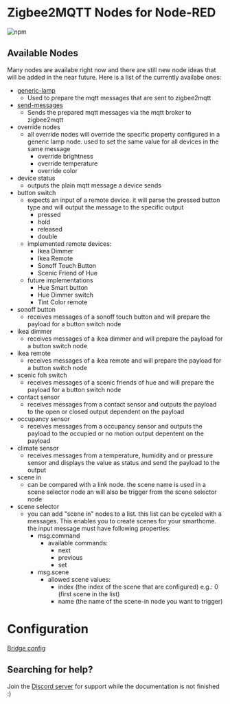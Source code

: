# Zigbee2MQTT Nodes for Node-RED

![npm](https://img.shields.io/npm/v/node-red-contrib-zigbee2mqtt-devices?style=for-the-badge)

## Available Nodes

Many nodes are availabe right now and there are still new node ideas that will be added in the near future. Here is a list of the currently availabe ones:

- [generic-lamp](docs/nodes/generic-lamp.md)
    - Used to prepare the mqtt messages that are sent to zigbee2mqtt
- [send-messages](docs/nodes/send-messages.md)
    - Sends the prepared mqtt messages via the mqtt broker to zigbee2mqtt
- override nodes
    - all override nodes will override the specific property configured in a generic lamp node. used to set the same value for all devices in the same message
        - override brightness
        - override temperature
        - override color
- device status
    - outputs the plain mqtt message a device sends
- button switch
    - expects an input of a remote device. it will parse the pressed button type and will output the message to the specific output
        - pressed
        - hold
        - released
        - double
    - implemented remote devices:
        - Ikea Dimmer
        - Ikea Remote
        - Sonoff Touch Button
        - Scenic Friend of Hue
    - future implementations
        - Hue Smart button
        - Hue Dimmer switch
        - Tint Color remote
- sonoff button
    - receives messages of a sonoff touch button and will prepare the payload for a button switch node
- ikea dimmer
    - receives messages of a ikea dimmer and will prepare the payload for a button switch node
- ikea remote
    - receives messages of a ikea remote and will prepare the payload for a button switch node
- scenic foh switch
    - receives messages of a scenic friends of hue and will prepare the payload for a button switch node
- contact sensor
    - receives messages from a contact sensor and outputs the payload to the open or closed output dependent on the payload
- occupancy sensor
    - receives messages from a occupancy sensor and outputs the payload to the occupied or no motion output depentent on the payload
- climate sensor
    - receives messages from a temperature, humidity and or pressure sensor and displays the value as status and send the payload to the output
- scene in
    - can be compared with a link node. the scene name is used in a scene selector node an will also be trigger from the scene selector node
- scene selector
    - you can add "scene in" nodes to a list. this list can be cyceled with a messages. This enables you to create scenes for your smarthome. the input message must have following properties:
        - msg.command
            - available commands:
                - next
                - previous
                - set
        - msg.scene
            - allowed scene values:
                - index (the index of the scene that are configured) e.g.: 0 (first scene in the list)
                - name (the name of the scene-in node you want to trigger)

# Configuration

[Bridge config](docs/config/bridge-config.md)

## Searching for help?

Join the [Discord server](https://discord.gg/4qCMEhJ) for support while the documentation is not finished :)
